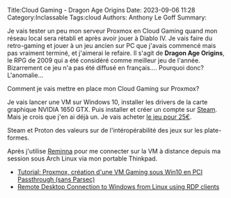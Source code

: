 Title:Cloud Gaming - Dragon Age Origins
Date: 2023-09-06 11:28
Category:Inclassable
Tags:cloud
Authors: Anthony Le Goff
Summary:

Je vais tester un peu mon serveur Proxmox en Cloud Gaming quand mon réseau local sera rétabli et après avoir jouer à Diablo IV. Je vais faire du retro-gaming et jouer à un jeu ancien sur PC que j'avais commencé mais pas vraiment terminé, et j'aimerai le refaire. Il s'agit de **Dragon Age Origins**, le RPG de 2009 qui a été considéré comme meilleur jeu de l'année. Bizarrement ce jeu n'a pas été diffusé en français.... Pourquoi donc? L'anomalie...

Comment je vais mettre en place mon Cloud Gaming sur Proxmox?

Je vais lancer une VM sur Windows 10, installer les drivers de la carte graphique NVIDIA 1650 GTX. Puis installer et créer un compte sur [Steam](https://store.steampowered.com/). Mais je crois que j'en ai déjà un. Je vais acheter [le jeu pour 25€](https://store.steampowered.com/app/47810/Dragon_Age_Origins__Ultimate_Edition/).

Steam et Proton des valeurs sur de l'intéropérabilité des jeux sur les plate-formes. 

Après j'utilise [Reminna](https://remmina.org/) pour me connecter sur la VM à distance depuis ma session sous Arch Linux via mon portable Thinkpad. 

* [Tutorial: Proxmox, création d'une VM Gaming sous Win10 en PCI Passthrough (sans Parsec)](https://www.youtube.com/watch?v=AunUesIpyrA)
* [Remote Desktop Connection to Windows from Linux using RDP clients](https://linuxkamarada.com/en/2020/04/20/remote-desktop-connection-to-windows-from-linux-using-rdp-clients/)
